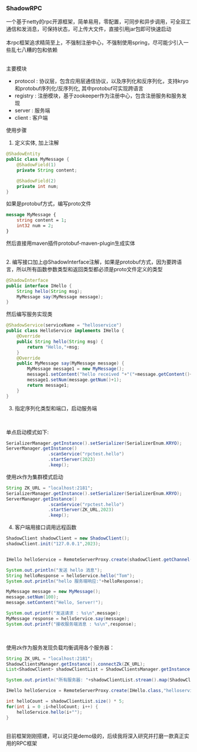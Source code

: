 ### ShadowRPC
一个基于netty的rpc开源框架，简单易用，零配置，可同步和异步调用，可全双工通信和发消息，可保持状态，可上传大文件，直接引用jar包即可快速启动<br><br>
本rpc框架追求精简至上，不强制注册中心，不强制使用spring，尽可能少引入一些乱七八糟的包和依赖<br><br>

主要模块
- protocol : 协议层，包含应用层通信协议，以及序列化和反序列化，支持kryo和protobuf序列化/反序列化, 其中protobuf可实现跨语言
- registry : 注册模块，基于zookeeper作为注册中心，包含注册服务和服务发现
- server : 服务端
- client : 客户端

使用步骤
1. 定义实体, 加上注解
```java
@ShadowEntity
public class MyMessage {
    @ShadowField(1)
    private String content;

    @ShadowField(2)
    private int num;
}
```
如果是protobuf方式，编写proto文件
```proto
message MyMessage {
    string content = 1;
    int32 num = 2;
}
```
然后直接用maven插件protobuf-maven-plugin生成实体

<br>
2. 编写接口加上@ShadowInterface注解，如果是protobuf方式，因为要跨语言，所以所有函数参数类型和返回类型都必须是proto文件定义的类型

```java
@ShadowInterface
public interface IHello {
    String hello(String msg);
    MyMessage say(MyMessage message);
}
```

然后编写服务实现类
```java
@ShadowService(serviceName = "helloservice")
public class HelloService implements IHello {
    @Override
    public String hello(String msg) {
        return "Hello,"+msg;
    }
    @Override
    public MyMessage say(MyMessage message) {
        MyMessage message1 = new MyMessage();
        message1.setContent("hello received "+"("+message.getContent()+")");
        message1.setNum(message.getNum()+1);
        return message1;
    }
}
```

3. 指定序列化类型和端口，启动服务端

<br>

  
单点启动模式如下: 
```java
SerializerManager.getInstance().setSerializer(SerializerEnum.KRYO);
ServerManager.getInstance()
                .scanService("rpctest.hello")
                .startServer(2023)
                .keep();
```

使用zk作为集群模式启动
```java
String ZK_URL = "localhost:2181";
SerializerManager.getInstance().setSerializer(SerializerEnum.KRYO);
ServerManager.getInstance()
                .scanService("rpctest.hello")
                .startServer(ZK_URL,2023)
                .keep();
```



4. 客户端用接口调用远程函数
   
```java
ShadowClient shadowClient = new ShadowClient();
shadowClient.init("127.0.0.1",2023);


IHello helloService = RemoteServerProxy.create(shadowClient.getChannel(),IHello.class,"helloservice");

System.out.println("发送 hello 消息");
String helloResponse = helloService.hello("Tom");
System.out.println("hello 服务端响应:"+helloResponse);

MyMessage message = new MyMessage();
message.setNum(100);
message.setContent("Hello, Server!");

System.out.printf("发送请求 : %s\n",message);
MyMessage response = helloService.say(message);
System.out.printf("接收服务端消息 : %s\n",response);
```

<br>

使用zk作为服务发现负载均衡调用各个服务器：
```java
String ZK_URL = "localhost:2181";
ShadowClientsManager.getInstance().connectZk(ZK_URL);
List<ShadowClient> shadowClientList = ShadowClientsManager.getInstance().getShadowClients();

System.out.println("所有服务器: "+shadowClientList.stream().map(ShadowClient::getConnectionUrl).collect(Collectors.toList()));

IHello helloService = RemoteServerProxy.create(IHello.class,"helloservice");

int helloCount = shadowClientList.size() * 5;
for(int i = 0 ;i<helloCount; i++) {
    helloService.hello(i+"");
}
```


<br>
目前框架刚刚搭建，可以说只是demo级的，后续我将深入研究并打磨一款真正实用的RPC框架
